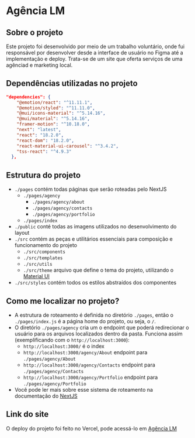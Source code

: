 # Agência LM

## Sobre o projeto

Este projeto foi desenvolvido por meio de um trabalho voluntário, onde fui responsável por desenvolver desde a interface de usuário no Figma até a implementação e deploy. Trata-se de um site que oferta serviços de uma agênciad e marketing local.

## Dependências utilizadas no projeto

```json
"dependencies": {
    "@emotion/react": "^11.11.1",
    "@emotion/styled": "^11.11.0",
    "@mui/icons-material": "^5.14.16",
    "@mui/material": "^5.14.16",
    "framer-motion": "^10.18.0",
    "next": "latest",
    "react": "18.2.0",
    "react-dom": "18.2.0",
    "react-material-ui-carousel": "^3.4.2",
    "tss-react": "^4.9.3"
  },
```

## Estrutura do projeto

- `./pages` contém todas páginas que serão roteadas pelo NextJS
    - `./pages/agency`
        - `./pages/agency/about`
        - `./pages/agency/contacts`
        - `./pages/agency/portfolio`
    - `./pages/index`
- `./public` conté todas as imagens utilizados no desenvolvimento do layout
- `./src` contém as peças e utilitários essenciais para composição e funcionamento do projeto
    - `./src/components`
    - `./src/templates`
    - `./src/utils`
    - `./src/theme` arquivo que define o tema do projeto, utilizando o [Material UI]()
- `./src/styles` contém todos os estilos abstraídos dos componentes

## Como me localizar no projeto?

- A estrutura de roteamento é definida no diretório `./pages`, então o `./pages/index.js` é a página home do projeto, ou seja, o `/`.
- O diretório `./pages/agency` cria um o endpoint que poderá redirecionar o usuário para os arquivos localizados dentro da pasta. Funciona assim (exemplificando com o `http://localhost:3000`):
    - `http://localhost:3000/` é o index
    - `http://localhost:3000/agency/About` endpoint para `./pages/agency/About`
    - `http://localhost:3000/agency/Contacts` endpoint para `./pages/agency/Contacts`
    - `http://localhost:3000/agency/Portfolio` endpoint para `./pages/agency/Portfolio`
- Você pode ler mais sobre esse sistema de roteamento na documentação do [NextJS](https://nextjs.org)

## Link do site

O deploy do projeto foi feito no Vercel, pode acessá-lo em [Agência LM](https://pagina-sm-next-apqvbc3ph.vercel.app)